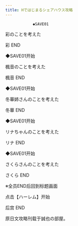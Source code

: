 ```yaml
---
title: Hではじまるシェアハウス攻略
---
```


                ◆SAVE01

彩のことを考えた



彩 END



◆SAVE01开始

楓音のことを考えた



楓音 END



◆SAVE01开始

冬華姉さんのことを考えた



冬華 END



◆SAVE01开始

リナちゃんのことを考えた



リナ END



◆SAVE01开始

さくらさんのことを考えた



さくら END



※全员END后回到标题画面

点击【ハーレム】开始



后宫 END



原日文攻略刊载于誠也の部屋。


              
